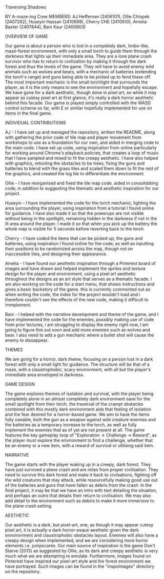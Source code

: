 Traversing Shadows

BY A-maze-ing Crew
MEMBERS: AJ Heffernan (2406101), Ollie Chlopek (2407262), Huseyin Hassan (2410698), Cherry CHE (2410510), Amelia Baxter (2407844), Bani Kaur (2400903)

OVERVIEW OF GAME

Our game is about a person who is lost in a completely dark, limbo-like, maze-forest environment, with only a small torch to guide them through the darkness that lights up their immediate area. They are a lone plane crash survivor who has to return to civilization by making it through the dark forest and thus the levels of the game. They will have to avoid enemy wild animals such as wolves and bears, with a mechanic of batteries (extending the torch's range) and guns being able to be picked up to fend these off. The most important mechanic is the small torchlight that surrounds the player, as it is the only means to see the environment and hopefully escape. We  have gone for a dark aesthetic, though done in pixel art, so while it may appear as cutesy pixel art at first glance, it's really a dark horror aesthetic behind this facade.
Our game is played simply controlled with the WASD control scheme so far, with E or similar hopefully implemented for use on items in the final game.

INDIVIDUAL CONTRIBUTIONS

AJ -  I have set up and managed the repository, written the README, along with gathering the prior code of tile map and player movement from workshops to use as a foundation for our own, and aided in merging code to the main code. I have set up code, using inspiration from online particularly for working around Chrome's playback policies, that creates a loop of music that I have sampled and mixed to fit the creepy aesthetic. I have also helped with graphics, retooling the obstacles to be trees, fixing the guns and batteries to blend with the grass tiles and scaled them down to fit the rest of the graphics, and created the log tile to differentiate the environment 

Ollie - I have reorganised and fixed the tile map code, aided in consolidating code, in addition to suggesting the thematic and aesthetic inspiration for our project.

Huseyin - I have implemented the code for the torch mechanic, lighting the area surrounding the player, using inspiration from a tutorial I found online for guidance. I have also made it so that the powerups are not visible without being in the spotlight, remaining hidden in the darkness if not in the lit area around the player. I made it so that when you pick up the battery the whole map is visible for 5 seconds before reverting back to the torch.

Cherry - I have coded the items that can be picked up, the guns and batteries, using inspiration I found online for the code, as well as inputting their positions to be randomized across the map, though not on inaccessible tiles, and designing their appearance.

Amelia - I have found our aesthetic inspiration through a Pinterest board of images and have drawn and helped implement the sprites and texture design for the player and environment, using a pixel art aesthetic throughout the designs as an art style that serves as a thematic facade. I am also working on the code for a start menu, that shows instructions and gives a basic backstory of the game. this is currently commented out as when writing the code, the index for the project wouldn't load and i therefore couldn't see the effects of the new code, making it difficult to immplement.

Bani - I helped with the narrative development and theme of the game, and I have implemented the code for the enemies, possibly making use of code from prior lectures, i am struggling to display the enemy right now, I am going to figure this out soon and add more enemies such as wolves and bear. I also need to add a gun mechanic where a bullet shot will cause the enemy to dissappear. 

THEMES

We are going for a horror, dark theme, focusing on a person lost in a dark forest with only a small light for guidance. The structure will be that of a maze, with a claustrophobic, scary environment, with all but the player's immediate area enveloped in darkness.

GAME DESIGN

The game explores themes of isolation and survival, with the player being completely alone in an almost completely dark environment save for the small spotlight from their torch. the traversal of the crampt obstacles combined with this mostly dark environment aids that feeling of isolation and the fear desired for a horror-based game. We aim to have the items fully useable, both the gun as a weapon against wild creature enemies and the batteries as a temporary increase to the torch, as well as fully implement the enemies that as of yet are not present at all. The game features the key gameplay loop of "Exploration -> Challenge -> Reward", as the player must explore the environment to find a challenge, whether that be an enemy or a new item, with a reward of survival or utilising said item.

NARRATIVE

The game starts with the player waking up in a creepy, dark forest. They have just survived a plane crash and are miles from proper civilisation. They need to survive this dark forest and make it back to civilsations, fighting off the wild creatures that may attack, while resourcefully making good use out of the batteries and guns that have fallen as debris from the crash. In the final project, it may be that we have an intro with text detailing the situation, and perhaps an outro that details their return to civilisation. We may also add detail to the environment such as debris to make it more immersive to the plane crash setting.

AESTHETIC

Our aesthetic is a dark, but pixel-art, one, as though it may appear cutesy pixel art, it is actually a dark horror-esque aesthetic given the dark ennvironment and claustrophobic obstacles layout. Enemies will also have a creepy design when implemented, and we are considering more horror elements i.e. jumpscares. Our main source of inspiration is the game Don't Starve (2013) as suggested by Ollie, as its dark and creepy aesthetic is very much what we are attempting to emulate. Furthermore, images found on Pinterest have inspired our pixel-art style and the forest environment we have portrayed. Such images can be found in the "inspoImages" directory on the repository.
